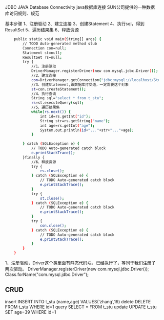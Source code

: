 JDBC
JAVA Database Connectivity java数据库连接
SUN公司提供的一种数据库访问规则、规范

基本步骤
1、注册驱动
2、建立连接
3、创建Statement
4、执行sql，得到ResultSet
5、遍历结果集
6、释放资源
```bash
	public static void main(String[] args) {
		// TODO Auto-generated method stub
		Connection con=null;
		Statement st=null;
		ResultSet rs=null;
		try {
			//1、注册驱动
			DriverManager.registerDriver(new com.mysql.jdbc.Driver());
			//2、建立连接
			con=DriverManager.getConnection("jdbc:mysql://localhost/Student", "root", "3451");
			//3、创建Statement,跟数据库打交道，一定需要这个对象
			st=con.createStatement();
			//4、执行查询
			String sql="select * from t_stu";
			rs=st.executeQuery(sql);
			//5、遍历结果集
			while(rs.next()) {
				int id=rs.getInt("id");
				String str=rs.getString("name");
				int age=rs.getInt("age");
				System.out.println(id+"..."+str+"..."+age);
			}
			
		} catch (SQLException e) {
			// TODO Auto-generated catch block
			e.printStackTrace();
		}finally {
			//6、释放资源
			try {
				rs.close();
			} catch (SQLException e) {
				// TODO Auto-generated catch block
				e.printStackTrace();
			}
			try {
				st.close();
			} catch (SQLException e) {
				// TODO Auto-generated catch block
				e.printStackTrace();
			}
			try {
				con.close();
			} catch (SQLException e) {
				// TODO Auto-generated catch block
				e.printStackTrace();
			}
		}
	}
```
1、注册驱动，Driver这个类里面有静态代码块，已经执行了，等同于我们注册了两次驱动。
DriverManager.registerDriver(new com.mysql.jdbc.Driver());
Class.forName("com.mysql.jdbc.Driver");


## CRUD
insert
	INSERT INTO t_stu (name,age) VALUES('zhang',19)
delete
	DELETE FROM t_stu WHERE id=1
query
	SELECT * FROM t_stu
update
	UPDATE t_stu SET age=39 WHERE id=1

